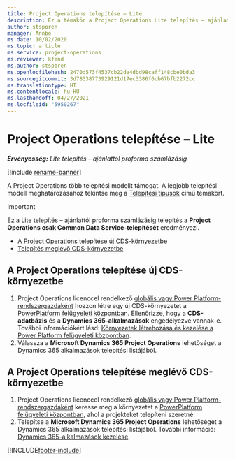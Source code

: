 ```yaml
---
title: Project Operations telepítése – Lite
description: Ez a témakör a Project Operations Lite telepítés – ajánlattól proforma számlázásig alkalmazás telepítésével kapcsolatos információkat tartalmaz.
author: stsporen
manager: Annbe
ms.date: 10/02/2020
ms.topic: article
ms.service: project-operations
ms.reviewer: kfend
ms.author: stsporen
ms.openlocfilehash: 2470d573f4537cb22de4dbd98caff148cbe0bda3
ms.sourcegitcommit: 3d78338773929121d17ec3386f6cb67bfb2272cc
ms.translationtype: HT
ms.contentlocale: hu-HU
ms.lasthandoff: 04/27/2021
ms.locfileid: "5950267"
---
```

# <a name="deploy-project-operations---lite"></a>Project Operations telepítése – Lite

_**Érvényesség:** Lite telepítés – ajánlattól proforma számlázásig_

[!include [rename-banner](~/includes/cc-data-platform-banner.md)]

A Project Operations több telepítési modellt támogat. A legjobb telepítési modell meghatározásához tekintse meg a [Telepítési típusok](determine-deployment-type.md) című témakört.


> [!IMPORTANT]
> Ez a Lite telepítés – ajánlattól proforma számlázásig telepítés a **Project Operations csak Common Data Service-telepítését** eredményezi.

- [A Project Operations telepítése új CDS-környezetbe](#new)
- [Telepítés meglévő CDS-környezetbe](#existing)



## <a name="install-project-operations-to-a-new-cds-environment"></a><a name="new"></a>A Project Operations telepítése új CDS-környezetbe

1. Project Operations licenccel rendelkező [globális vagy Power Platform-rendszergazdaként](/power-platform/admin/global-service-administrators-can-administer-without-license) hozzon létre egy új CDS-környezetet a [PowerPlatform felügyeleti központban](https://admin.powerplatform.com). Ellenőrizze, hogy a **CDS-adatbázis** és a **Dynamics 365-alkalmazások** engedélyezve vannak-e. További információkért lásd: [Környezetek létrehozása és kezelése a Power Platform felügyeleti központban](/power-platform/admin/create-environment#create-an-environment-in-the-power-platform-admin-center).
2. Válassza a **Microsoft Dynamics 365 Project Operations** lehetőséget a Dynamics 365 alkalmazások telepítési listájából.


## <a name="install-project-operations-to-an-existing-cds-environment"></a><a name="existing"></a>A Project Operations telepítése meglévő CDS-környezetbe

1. Project Operations licenccel rendelkező [globális vagy Power Platform-rendszergazdaként](/power-platform/admin/global-service-administrators-can-administer-without-license) keresse meg a környezetet a [PowerPlatform felügyeleti központban](https://admin.powerplatform.com), ahol a projekteket telepíteni szeretné.
2. Telepítse a **Microsoft Dynamics 365 Project Operations** lehetőséget a Dynamics 365 alkalmazások telepítési listájából. További információ: [Dynamics 365-alkalmazások kezelése](/power-platform/admin/manage-apps).




[!INCLUDE[footer-include](../includes/footer-banner.md)]
